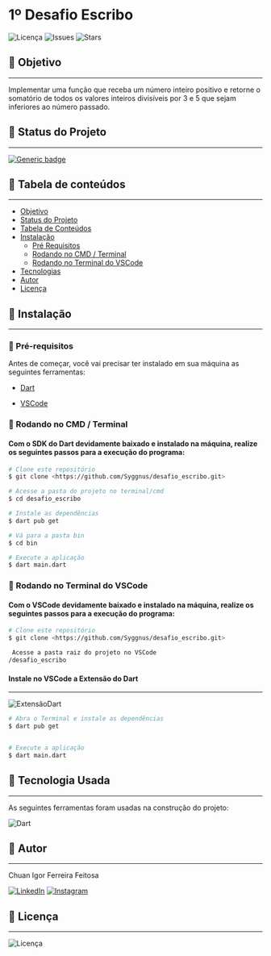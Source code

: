 # 1º Desafio Escribo 

![Licença](https://img.shields.io/github/license/Syggnus/desafio_escribo)
![Issues](https://img.shields.io/github/issues/Syggnus/desafio_escribo)
![Stars](https://img.shields.io/github/stars/Syggnus/desafio_escribo)
## 🔗 Objetivo
---
Implementar uma função que receba um número inteiro positivo e retorne o somatório de todos os valores inteiros divisíveis por 3 e 5 que sejam inferiores ao número passado.
## 🔗 Status do Projeto
---
[![Generic badge](https://img.shields.io/badge/Status-Concluido-<COLOR>.svg)](https://shields.io/)

## 🔗 Tabela de conteúdos
---

<!--ts-->
   * [Objetivo](#objetivo)
   * [Status do Projeto](#status-do-Projeto)
   * [Tabela de Conteúdos](#tabela-de-conteúdos)
   * [Instalação](#instalacao)
      * [Pré Requisitos](#pré-requisitos)
      * [Rodando no CMD / Terminal](#rodando-no-CMD-/-Terminal)
      * [Rodando no Terminal do VSCode](#rodando-no-Terminal-do-VSCode)
   * [Tecnologias](#tecnologias)
   * [Autor](#autor)
   * [Licença](#licença)
<!--te-->

## 🔗 Instalação
---
### 🔗 Pré-requisitos
Antes de começar, você vai precisar ter instalado em sua máquina as seguintes ferramentas:

- [Dart](https://dart.dev/get-dart)

- [VSCode](https://code.visualstudio.com/)

### 🔗 Rodando no CMD / Terminal
#### Com o SDK do Dart devidamente baixado e instalado na máquina, realize os seguintes passos para a execução do programa:

~~~bash
# Clone este repositório
$ git clone <https://github.com/Syggnus/desafio_escribo.git>

# Acesse a pasta do projeto no terminal/cmd
$ cd desafio_escribo

# Instale as dependências
$ dart pub get

# Vá para a pasta bin
$ cd bin

# Execute a aplicação
$ dart main.dart
~~~


### 🔗 Rodando no Terminal do VSCode
#### Com o VSCode devidamente baixado e instalado na máquina, realize os seguintes passos para a execução do programa:
~~~bash
# Clone este repositório
$ git clone <https://github.com/Syggnus/desafio_escribo.git>

 Acesse a pasta raiz do projeto no VSCode
/desafio_escribo
~~~
#### Instale no VSCode a Extensão do Dart
---
![ExtensãoDart](https://s1.o7planning.com/ru/12827/images/64403783.png)

~~~bash
# Abra o Terminal e instale as dependências
$ dart pub get


# Execute a aplicação
$ dart main.dart
~~~
## 🔗 Tecnologia Usada
---
As seguintes ferramentas foram usadas na construção do projeto:

![Dart](https://img.shields.io/badge/dart-%230175C2.svg?style=for-the-badge&logo=dart&logoColor=white)


## 🔗 Autor 
---
Chuan Igor Ferreira Feitosa

[![LinkedIn](https://img.shields.io/badge/LinkedIn-0077B5?style=for-the-badge&logo=linkedin&logoColor=white)](https://www.linkedin.com/in/chuan-igor-3263ab232/)
[![Instagram](https://img.shields.io/badge/Instagram-E4405F?style=for-the-badge&logo=instagram&logoColor=white)](https://www.instagram.com/chuan.igor/)


## 🔗 Licença
---
![Licença](https://img.shields.io/github/license/Syggnus/desafio_escribo) 